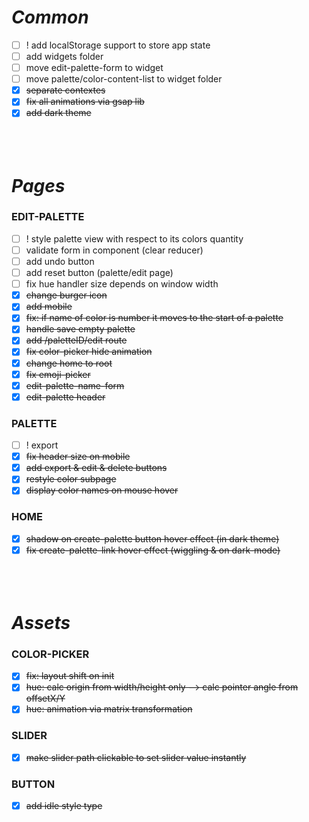 ***Common***
============

- [ ] ! add localStorage support to store app state
- [ ] add widgets folder
- [ ] move edit-palette-form to widget
- [ ] move palette/color-content-list to widget folder
- [x] ~~separate contextes~~
- [x] ~~fix all animations via gsap lib~~
- [x] ~~add dark theme~~
` `  
` `  
` `  
` `  

***Pages***
===========

### EDIT-PALETTE

- [ ] ! style palette view with respect to its colors quantity
- [ ] validate form in component (clear reducer)
- [ ] add undo button
- [ ] add reset button (palette/edit page)
- [ ] fix hue handler size depends on window width
- [x] ~~change burger icon~~
- [x] ~~add mobile~~
- [x] ~~fix: if name of color is number it moves to the start of a palette~~
- [x] ~~handle save empty palette~~
- [x] ~~add /paletteID/edit route~~
- [x] ~~fix color-picker hide animation~~
- [x] ~~change home to root~~
- [x] ~~fix emoji-picker~~
- [x] ~~edit-palette-name-form~~
- [x] ~~edit-palette header~~

### PALETTE

- [ ] ! export
- [x] ~~fix header size on mobile~~
- [x] ~~add export & edit & delete buttons~~
- [x] ~~restyle color subpage~~
- [x] ~~display color names on mouse hover~~

### HOME
- [x] ~~shadow on create-palette button hover effect (in dark theme)~~
- [x] ~~fix create-palette-link hover effect (wiggling & on dark-mode)~~
` `  
` `  
` `  
` `  

***Assets***
============

### COLOR-PICKER
- [x] ~~fix: layout shift on init~~
- [x] ~~hue: calc origin from width/height only —> calc pointer angle from offsetX/Y~~
- [x] ~~hue: animation via matrix transformation~~

### SLIDER
- [x] ~~make slider path clickable to set slider value instantly~~

### BUTTON
- [x] ~~add idle style type~~